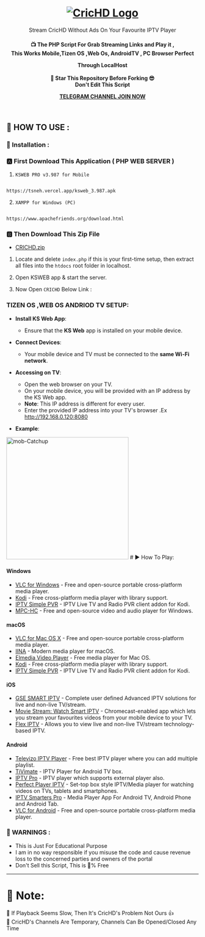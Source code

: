 <h1 align="center">
  <a href="https://raw.githubusercontent.com/sabbiriptv/CricHD/main/crichd.m3u">
     <img alt="CricHD Logo" src="https://telegra.ph/file/a4e3524ada8cf9057fe9b.png"/>
  </a> 
</h1>

<p align="center">Stream CricHD</a> Without Ads On Your Favourite IPTV Player</p>

<h4 align='center'>📺 The PHP Script For Grab Streaming Links and Play it ,</br> This  Works Mobile,Tizen OS ,Web Os, AndroidTV , PC Browser Perfect

Through LocalHost </br></br>🌟 Star This Repository Before Forking 😎</br>Don't Edit This Script

 [TELEGRAM CHANNEL  JOIN NOW ](https://telegram.dog/Extra_Tv_Team_Official)
 
</br>

<h2>🍁 HOW TO USE : </h2>

### 🔐 Installation :

### 🅰️ First Download This Application ( PHP WEB SERVER )

1. `KSWEB PRO v3.987 for Mobile`

```

https://tsneh.vercel.app/ksweb_3.987.apk

```

2. `XAMPP for Windows (PC)`

```

https://www.apachefriends.org/download.html

```

### 🅱️ Then Download This Zip File

- [CRICHD.zip](https://raw.githubusercontent.com/Mohd-Tauseef-khan/CricHD/refs/heads/main/CRICHD.zip)</br>

1. Locate and delete `index.php` if this is your first-time setup, then extract all files into the `htdocs` root folder in localhost. </br> 

2. Open KSWEB app & start the server. </br>

3. Now Open `CRICHD` Below Link :

<h3>TIZEN OS ,WEB OS  ANDRIOD TV SETUP:</h3>


-   **Install KS Web App**:
    
    -   Ensure that the **KS Web** app is installed on your mobile device.
-   **Connect Devices**:
    
    -   Your mobile device and TV must be connected to the **same Wi-Fi network**.
-   **Accessing on TV**:
    
    -   Open the web browser on your TV.
    -   On your mobile device, you will be provided with an IP address by the KS Web app.
    -   **Note**: This IP address is different for every user.
    -   Enter the provided IP address into your TV's browser .Ex http://192.168.0.120:8080
-   **Example**:
<img src="https://i.ibb.co/K5s5n5d/IMG-20240811-170717.jpg" alt="mob-Catchup" width="320">
# ▶️ How To Play:

#### Windows

- [VLC for Windows](https://www.videolan.org/vlc/download-windows.html) - Free and open-source portable cross-platform media player.
- [Kodi](https://kodi.tv/) - Free cross-platform media player with library support.
- [IPTV Simple PVR](https://kodi.tv/addon/pvr-client/pvr-iptv-simple-client) - IPTV Live TV and Radio PVR client addon for Kodi.
- [MPC-HC](https://github.com/clsid2/mpc-hc) - Free and open-source video and audio player for Windows.

#### macOS

- [VLC for Mac OS X](https://www.videolan.org/vlc/download-macosx.html) - Free and open-source portable cross-platform media player.
- [IINA](https://iina.io/) - Modern media player for macOS.
- [Elmedia Video Player](https://apps.apple.com/us/app/elmedia-video-player/id1044549675) - Free media player for Mac OS.
- [Kodi](https://kodi.tv/) - Free cross-platform media player with library support.
- [IPTV Simple PVR](https://kodi.tv/addon/pvr-client/pvr-iptv-simple-client) - IPTV Live TV and Radio PVR client addon for Kodi.

#### iOS

- [GSE SMART IPTV](https://apps.apple.com/us/app/gse-smart-iptv/id1028734023) - Complete user defined Advanced IPTV solutions for live and non-live TV/stream.
- [Movie Stream: Watch Smart IPTV](https://apps.apple.com/us/app/movie-stream-ip-tv-films/id1450912244) - Chromecast-enabled app which lets you stream your favourites videos from your mobile device to your TV.
- [Flex IPTV](https://apps.apple.com/ae/app/flex-iptv/id1182930255) - Allows you to view live and non-live TV/stream technology-based IPTV.

#### Android

- [Televizo IPTV Player](https://drive.google.com/file/d/1x542FLeS9zGhyveZtajlNWnyCRqkMRgB/view?usp=sharing) - Free best IPTV player where you can add multiple playlist.
- [TiVimate](https://drive.google.com/file/d/19z-lim_r6326EMfoNd2wp6USPJO7fZ8S/view?usp=sharing) - IPTV Player for Android TV box.
- [IPTV Pro](https://drive.google.com/file/d/1YbUM7p4cX534pOK9aPK78BoqQC8_4LEq/view?usp=sharing) - IPTV player which supports external player also.
- [Perfect Player IPTV](https://drive.google.com/file/d/1pXfEHUEqvlpS7iLmPobC1SqkwIszj4o6/view?usp=sharing) - Set-top box style IPTV/Media player for watching videos on TVs, tablets and smartphones.
- [IPTV Smarters Pro](https://play.google.com/store/apps/details?id=com.nst.iptvsmarterstvbox&hl=en) - Media Player App For Android TV, Android Phone and Android Tab.
- [VLC for Android](https://play.google.com/store/apps/details?id=org.videolan.vlc) - Free and open-source portable cross-platform media player.

<h3>🚸 WARNINGS :</h3>

- This is Just For Educational Purpose
- I am in no way responsible if you misuse the code and cause revenue loss to the concerned parties and owners of the portal
- Don't Sell this Script, This is 💯% Free
<hr>


# 📘 Note:
🚨 If Playback Seems Slow, Then It's CricHD's Problem Not Ours 👍 <br>
🚨 CricHD's Channels Are Temporary, Channels Can Be Opened/Closed Any Time


